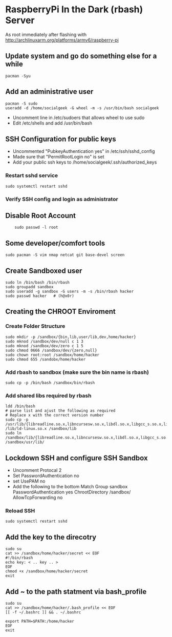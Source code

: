 # RaspberryPi In the Dark (rbash) Server

As root immediately after flashing with http://archlinuxarm.org/platforms/armv6/raspberry-pi  
## Update system and go do something else for a while  

	pacman -Syu  

## Add an administrative user  

	pacman -S sudo
	useradd -d /home/socialgeek -G wheel -m -s /usr/bin/bash socialgeek 

* Uncomment line in /etc/sudoers that allows wheel to use sudo  
* Edit /etc/shells and add /usr/bin/bash  

## SSH Configuration for public keys
* Uncommented "PubkeyAuthentication yes" in /etc/ssh/sshd_config  
* Made sure that "PermitRootLogin no" is set  
* Add your public ssh keys to /home/socialgeek/.ssh/authorized_keys  

### Restart sshd service  
  
	sudo systemctl restart sshd  

### Verify SSH config and login as administrator

## Disable Root Account

        sudo passwd -l root

## Some developer/comfort tools  

	sudo pacman -S vim nmap netcat git base-devel screen

## Create Sandboxed user

	sudo ln /bin/bash /bin/rbash
	sudo groupadd sandbox
	sudo useradd -g sandbox -G users -m -s /bin/rbash hacker
	sudo passwd hacker   # (h@x0r)

## Creating the CHROOT Enviroment

### Create Folder Structure

	sudo mkdir -p /sandbox/{bin,lib,user/lib,dev,home/hacker}
	sudo mknod /sandbox/dev/null c 1 3
	sudo mknod /sandbox/dev/zero c 1 5
	sudo chmod 0666 /sandbox/dev/{zero,null}
	sudo chown root:root /sandbox/home/hacker
	sudo chmod 655 /sandobx/home/hacker

### Add rbash to sandbox (make sure the bin name is rbash)

	sudo cp -p /bin/bash /sandbox/bin/rbash

### Add shared libs required by rbash

	ldd /bin/bash
	# parse list and ajust the following as required
	# Replace x with the correct version number
	sudo cp -p /usr/lib/{libreadline.so.x,libncursesw.so.x,libdl.so.x,libgcc_s.so.x,libc.so.x} /lib/ld-linux.so.x /sandbox/lib
	sudo ln /sandbox/lib/{libreadline.so.x,libncursesw.so.x,libdl.so.x,libgcc_s.so.x,libc.so.x} /sandbox/usr/lib/

## Lockdown SSH and configure SSH Sandbox
* Uncomment Protocal 2
* Set PasswordAuthentication no
* set UsePAM no
* Add the following to the bottom
	Match Group sandbox
	  PasswordAuthentication yes
	  ChrootDirectory /sandbox/
	  AllowTcpForwarding no

### Reload SSH

	sudo systemctl restart sshd

## Add the key to the direcotry

	sudo su
	cat >> /sandbox/home/hacker/secret << EOF
	#!/bin/rbash
	echo key: < .. key .. >
	EOF
	chmod +x /sandbox/home/hacker/secret
	exit
	
## Add ~ to the path statment via bash_profile

	sudo su
	cat >> /sandbox/home/hacker/.bash_profile << EOF
	[[ -f ~/.bashrc ]] && . ~/.bashrc
	
	export PATH=$PATH:/home/hacker
	EOF
	exit

